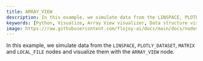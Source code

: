 ```yaml
---
title: ARRAY_VIEW
description: In this example, we simulate data from the LINSPACE, PLOTLY_DATASET, MATRIX and LOCAL_FILE nodes and visualize them with the ARRAY_VIEW node.
keywords: [Python, Visualize, Array View visualizer, Data structure visualization, Array representation tools, Flojoy visualization nodes, Array View examples, Array data visualization, Visualizing data arrays, Data structure illustration, Array visualization techniques, Data array exploration]
image: https://raw.githubusercontent.com/flojoy-ai/docs/main/docs/nodes/VISUALIZERS/DATA_STRUCTURE/ARRAY_VIEW/examples/EX1/output.jpeg
---
```


In this example, we simulate data from the `LINSPACE`, `PLOTLY_DATASET`, `MATRIX` and `LOCAL_FILE` nodes and visualize them with the `ARRAY_VIEW` node.